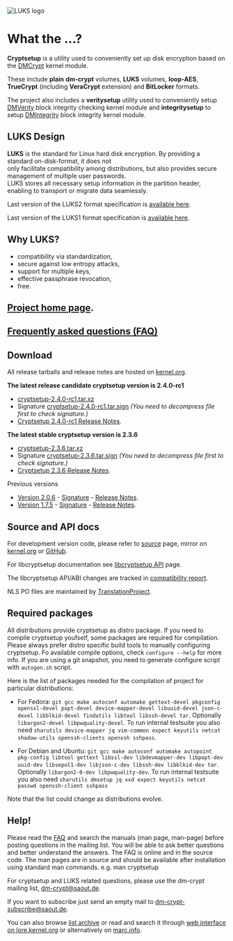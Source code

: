 ![LUKS logo](https://gitlab.com/cryptsetup/cryptsetup/wikis/luks-logo.png)

What the ...?
=============
**Cryptsetup** is a utility used to conveniently set up disk encryption based
on the [DMCrypt](https://gitlab.com/cryptsetup/cryptsetup/wikis/DMCrypt) kernel module.

These include **plain** **dm-crypt** volumes, **LUKS** volumes, **loop-AES**,
**TrueCrypt** (including **VeraCrypt** extension) and **BitLocker** formats.

The project also includes a **veritysetup** utility used to conveniently setup
[DMVerity](https://gitlab.com/cryptsetup/cryptsetup/wikis/DMVerity) block integrity checking kernel module
and **integritysetup** to setup
[DMIntegrity](https://gitlab.com/cryptsetup/cryptsetup/wikis/DMIntegrity) block integrity kernel module.


LUKS Design
-----------
**LUKS** is the standard for Linux hard disk encryption. By providing a standard on-disk-format, it does not  
only facilitate compatibility among distributions, but also provides secure management of multiple user passwords.  
LUKS stores all necessary setup information in the partition header, enabling to transport or migrate data seamlessly.

Last version of the LUKS2 format specification is
[available here](https://gitlab.com/cryptsetup/LUKS2-docs).

Last version of the LUKS1 format specification is
[available here](https://www.kernel.org/pub/linux/utils/cryptsetup/LUKS_docs/on-disk-format.pdf).

Why LUKS?
---------
 * compatibility via standardization,
 * secure against low entropy attacks,
 * support for multiple keys,
 * effective passphrase revocation,
 * free.

[Project home page](https://gitlab.com/cryptsetup/cryptsetup/).
-----------------

[Frequently asked questions (FAQ)](https://gitlab.com/cryptsetup/cryptsetup/wikis/FrequentlyAskedQuestions)
--------------------------------

Download
--------
All release tarballs and release notes are hosted on [kernel.org](https://www.kernel.org/pub/linux/utils/cryptsetup/).

**The latest release candidate cryptsetup version is 2.4.0-rc1**
  * [cryptsetup-2.4.0-rc1.tar.xz](https://www.kernel.org/pub/linux/utils/cryptsetup/v2.4/cryptsetup-2.4.0-rc1.tar.xz)
  * Signature [cryptsetup-2.4.0-rc1.tar.sign](https://www.kernel.org/pub/linux/utils/cryptsetup/v2.4/cryptsetup-2.4.0-rc1.tar.sign)
    _(You need to decompress file first to check signature.)_
  * [Cryptsetup 2.4.0-rc1 Release Notes](https://www.kernel.org/pub/linux/utils/cryptsetup/v2.4/v2.4.0-rc1-ReleaseNotes).

**The latest stable cryptsetup version is 2.3.6**
  * [cryptsetup-2.3.6.tar.xz](https://www.kernel.org/pub/linux/utils/cryptsetup/v2.3/cryptsetup-2.3.6.tar.xz)
  * Signature [cryptsetup-2.3.6.tar.sign](https://www.kernel.org/pub/linux/utils/cryptsetup/v2.3/cryptsetup-2.3.6.tar.sign)
    _(You need to decompress file first to check signature.)_
  * [Cryptsetup 2.3.6 Release Notes](https://www.kernel.org/pub/linux/utils/cryptsetup/v2.3/v2.3.6-ReleaseNotes).

Previous versions
 * [Version 2.0.6](https://www.kernel.org/pub/linux/utils/cryptsetup/v2.0/cryptsetup-2.0.6.tar.xz) -
   [Signature](https://www.kernel.org/pub/linux/utils/cryptsetup/v2.0/cryptsetup-2.0.6.tar.sign) -
   [Release Notes](https://www.kernel.org/pub/linux/utils/cryptsetup/v2.0/v2.0.6-ReleaseNotes).
 * [Version 1.7.5](https://www.kernel.org/pub/linux/utils/cryptsetup/v1.7/cryptsetup-1.7.5.tar.xz) -
   [Signature](https://www.kernel.org/pub/linux/utils/cryptsetup/v1.7/cryptsetup-1.7.5.tar.sign) -
   [Release Notes](https://www.kernel.org/pub/linux/utils/cryptsetup/v1.7/v1.7.5-ReleaseNotes).

Source and API docs
-------------------
For development version code, please refer to [source](https://gitlab.com/cryptsetup/cryptsetup/tree/master) page,
mirror on [kernel.org](https://git.kernel.org/cgit/utils/cryptsetup/cryptsetup.git/) or [GitHub](https://github.com/mbroz/cryptsetup).

For libcryptsetup documentation see [libcryptsetup API](https://mbroz.fedorapeople.org/libcryptsetup_API/) page.

The libcryptsetup API/ABI changes are tracked in [compatibility report](https://abi-laboratory.pro/tracker/timeline/cryptsetup/).

NLS PO files are maintained by [TranslationProject](https://translationproject.org/domain/cryptsetup.html).

Required packages
-----------------
All distributions provide cryptsetup as distro package. If you need to compile cryptsetup youfself, some packages are required for compilation. Please always prefer distro specific build tools to manually configuring cryptsetup.
Fo available compile options, check ``configure --help`` for more info. If you are using a git snapshot, you need to generate configure script with ``autogen.sh`` script.

Here is the list of packages needed for the compilation of project for particular distributions:
 * For Fedora: `git gcc make autoconf automake gettext-devel pkgconfig openssl-devel popt-devel device-mapper-devel libuuid-devel json-c-devel libblkid-devel findutils libtool libssh-devel tar`. Optionally `libargon2-devel libpwquality-devel`. To run internal testsuite you also need `sharutils device-mapper jq vim-common expect keyutils netcat shadow-utils openssh-clients openssh sshpass`.

 * For Debian and Ubuntu: `git gcc make autoconf automake autopoint pkg-config libtool gettext libssl-dev libdevmapper-dev libpopt-dev uuid-dev libsepol1-dev libjson-c-dev libssh-dev libblkid-dev tar`. Optionally `libargon2-0-dev libpwquality-dev`. To run internal testsuite you also need `sharutils dmsetup jq xxd expect keyutils netcat passwd openssh-client sshpass`

Note that the list could change as distributions evolve.

Help!
-----
Please read the [FAQ](https://gitlab.com/cryptsetup/cryptsetup/wikis/FrequentlyAskedQuestions) and search the manuals (man page, man-page) before posting questions in the mailing list.   You will be able to ask better questions and better understand the answers.  The FAQ is online and in the source code.  The man pages are in source and should be available after installation using standard man commands.  e.g.  man cryptsetup

For cryptsetup and LUKS related questions, please use the dm-crypt mailing list, [dm-crypt@saout.de](mailto:dm-crypt@saout.de).

If you want to subscribe just send an empty mail to [dm-crypt-subscribe@saout.de](mailto:dm-crypt-subscribe@saout.de).

You can also browse [list archive](https://www.saout.de/pipermail/dm-crypt/) or read and search it through
[web interface on lore.kernel.org](https://lore.kernel.org/dm-crypt/) or alternatively on [marc.info](https://marc.info/?l=dm-crypt).
